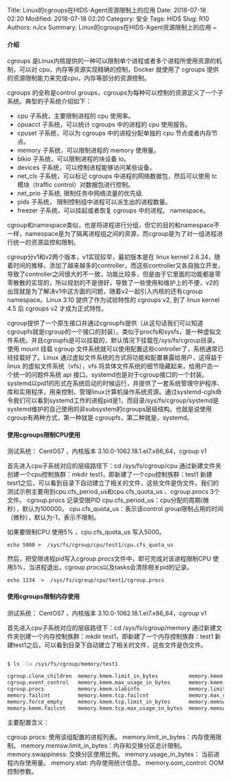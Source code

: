 Title: Linux的cgroups在HIDS-Agent资源限制上的应用 
Date: 2018-07-18 02:20
Modified: 2018-07-18 02:20
Category: 安全
Tags: HIDS
Slug: R10 
Authors: nJcx
Summary: Linux的cgroups在HIDS-Agent资源限制上的应用 ~


#### 介绍


cgroups 是Linux内核提供的一种可以限制单个进程或者多个进程所使用资源的机制，可以对 cpu，内存等资源实现精确的控制，Docker 就使用了 cgroups 提供的资源限制能力来完成cpu，内存等部分的资源控制。

cgroups 的全称是control groups，cgroups为每种可以控制的资源定义了一个子系统。典型的子系统介绍如下：

- cpu 子系统，主要限制进程的 cpu 使用率。
- cpuacct 子系统，可以统计 cgroups 中的进程的 cpu 使用报告。
- cpuset 子系统，可以为 cgroups 中的进程分配单独的 cpu 节点或者内存节点。
- memory 子系统，可以限制进程的 memory 使用量。
- blkio 子系统，可以限制进程的块设备 io。
- devices 子系统，可以控制进程能够访问某些设备。
- net_cls 子系统，可以标记 cgroups 中进程的网络数据包，然后可以使用 tc 模块（traffic control）对数据包进行控制。
- net_prio 子系统, 限制任务中网络流量的优先级.
- pids 子系统，  限制控制组中进程可以派生出的进程数量。
- freezer 子系统，可以挂起或者恢复 cgroups 中的进程。
namespace。


cgroup和namespace类似，也是将进程进行分组，但它的目的和namespace不一样，namespace是为了隔离进程组之间的资源，而cgroup是为了对一组进程进行统一的资源监控和限制。

cgroup分v1和v2两个版本，v1实现较早，最初版本是在 linux kernel 2.6.24，随着时间的推移，添加了越来越多的controller，而这些controller又各自独立开发，导致了controller之间很大的不一致，功能比较多，但是由于它里面的功能都是零零散散的实现的，所以规划的不是很好，导致了一些使用和维护上的不便，v2的出现就是为了解决v1中这方面的问题，随着v2一起引入内核的还有cgroup namespace。Linux 3.10 提供了作为试验特性的 cgroups v2, 到了 linux kernel 4.5 后 cgroups v2 才成为正式特性。


cgroup提供了一个原生接口并通过cgroupfs提供（从这句话我们可以知道cgroupfs就是cgroup的一个接口的封装）。类似于procfs和sysfs，是一种虚拟文件系统。并且cgroupfs是可以挂载的，默认情况下挂载在/sys/fs/cgroup目录。使用 mount 挂载 cgroup 文件系统就可以使用配置这些controller了，系统通常已经挂载好了。Linux 通过虚拟文件系统的方式将功能和配置暴露给用户，这得益于 linux 的虚拟文件系统（vfs），vfs 将具体文件系统的细节隐藏起来，给用户态一个统一的问题件系统 api 接口。systemd也是对于cgroup接口的一个封装。systemd以pid1的形式在系统启动的时候运行，并提供了一套系统管理守护程序、库和实用程序，用来控制、管理linux计算机操作系统资源。通过systemd-cgls命令我们可以看到systemd工作的进程pid是1，而目录/sys/fs/cgroup/systemd是systemd维护的自己使用的非subsystem的cgroups层级结构。也就是说使用cgroup有两种方式，第一种就是 cgroupfs，第二种就是，systemd。


#### 使用cgroups限制CPU使用

测试系统： CentOS7 ，内核版本 3.10.0-1062.18.1.el7.x86_64，cgroup v1

首先进入cpu子系统对应的层级路径下：cd /sys/fs/cgroup/cpu
通过新建文件夹创建一个cpu控制族群：mkdir test1，即新建了一个cpu控制族群：test1
新建test1之后，可以看到目录下自动建立了相关的文件，这些文件是伪文件。我们的测试示例主要用到cpu.cfs_period_us和cpu.cfs_quota_us 、cgroup.procs 3个文件。
cgroup.procs  记录受限PID
cpu.cfs_period_us：cpu分配的周期(微秒），默认为100000。
cpu.cfs_quota_us：表示该control group限制占用的时间（微秒），默认为-1，表示不限制。


如果要限制CPU 使用5% ，cpu.cfs_quota_us 写入5000。

```
echo 5000 >  /sys/fs/cgroup/cpu/test1/cpu.cfs_quota_us 
```

然后，把受限进程pid写入cgroup.procs文件中，即可完成对该进程限制CPU 使用5%，当进程退出，cgroup.procs以及tasks会清除相关pid的记录。
```
echo 1234  >  /sys/fs/cgroup/cpu/test1/cgroup.procs
```

#### 使用cgroups限制内存使用

测试系统： CentOS7 ，内核版本 3.10.0-1062.18.1.el7.x86_64，cgroup v1

首先进入cpu子系统对应的层级路径下：cd /sys/fs/cgroup/memory
通过新建文件夹创建一个内存控制族群：mkdir test1，即新建了一个内存控制族群：test1
新建test1之后，可以看到目录下自动建立了相关的文件，这些文件是伪文件。

```bash

$ ls -la /sys/fs/cgroup/memory/test1

cgroup.clone_children  memory.kmem.limit_in_bytes          memory.kmem.tcp.usage_in_bytes  memory.memsw.max_usage_in_bytes  memory.soft_limit_in_bytes  tasks
cgroup.event_control   memory.kmem.max_usage_in_bytes      memory.kmem.usage_in_bytes      memory.memsw.usage_in_bytes      memory.stat
cgroup.procs           memory.kmem.slabinfo                memory.limit_in_bytes           memory.move_charge_at_immigrate  memory.swappiness
memory.failcnt         memory.kmem.tcp.failcnt             memory.max_usage_in_bytes       memory.numa_stat                 memory.usage_in_bytes
memory.force_empty     memory.kmem.tcp.limit_in_bytes      memory.memsw.failcnt            memory.oom_control               memory.use_hierarchy
memory.kmem.failcnt    memory.kmem.tcp.max_usage_in_bytes  memory.memsw.limit_in_bytes     memory.pressure_level            notify_on_release

```

主要配置含义：

cgroup.procs: 使用该组配置的进程列表。
memory.limit_in_bytes：内存使用限制。
memory.memsw.limit_in_bytes：内存和交换分区总计限制。
memory.swappiness: 交换分区使用比例。
memory.usage_in_bytes： 当前进程内存使用量。
memory.stat: 内存使用统计信息。
memory.oom_control: OOM 控制参数。










